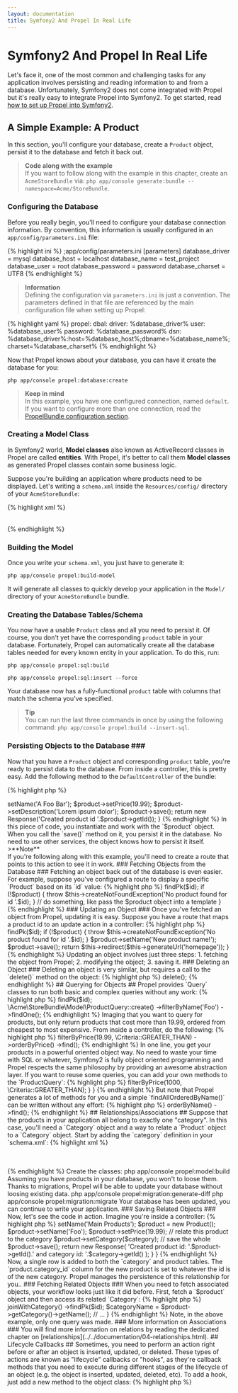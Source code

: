 ```yaml
---
layout: documentation
title: Symfony2 And Propel In Real Life
---
```


# Symfony2 And Propel In Real Life #

Let's face it, one of the most common and challenging tasks for any application involves persisting and reading
information to and from a database. Unfortunately, Symfony2 does not come integrated with Propel but it's really
easy to integrate Propel into Symfony2. To get started, read [how to set up Propel into Symfony2](working-with-symfony2.html#installation).

## A Simple Example: A Product ##

In this section, you'll configure your database, create a `Product` object, persist it to the database and fetch it back out.

>**Code along with the example**<br />If you want to follow along with the example in this chapter, create an `AcmeStoreBundle` via: `php app/console generate:bundle --namespace=Acme/StoreBundle`.

### Configuring the Database ###

Before you really begin, you'll need to configure your database connection information.
By convention, this information is usually configured in an `app/config/parameters.ini` file:

{% highlight ini %}
;app/config/parameters.ini
[parameters]
    database_driver   = mysql
    database_host     = localhost
    database_name     = test_project
    database_user     = root
    database_password = password
    database_charset  = UTF8
{% endhighlight %}

>**Information**<br />Defining the configuration via `parameters.ini` is just a convention. The parameters defined in that file are referenced by the main configuration file when setting up Propel:

{% highlight yaml %}
propel:
    dbal:
        driver:     %database_driver%
        user:       %database_user%
        password:   %database_password%
        dsn:        %database_driver%:host=%database_host%;dbname=%database_name%;charset=%database_charset%
{% endhighlight %}

Now that Propel knows about your database, you can have it create the database for you:

    php app/console propel:database:create

>**Keep in mind**<br />In this example, you have one configured connection, named `default`. If you want to configure more than one connection, read the [PropelBundle configuration section](working-with-symfony2.html#project_configuration).

### Creating a Model Class ###

In Symfony2 world, **Model classes** also known as ActiveRecord classes in Propel are called **entities**.
With Propel, it's better to call them **Model classes** as generated Propel classes contain some business logic.

Suppose you're building an application where products need to be displayed. Let's writing a `schema.xml` inside
the `Resources/config/` directory of your `AcmeStoreBundle`:

{% highlight xml %}
<?xml version="1.0" encoding="UTF-8"?>
<database name="default" namespace="Acme\StoreBundle\Model" defaultIdMethod="native">
    <table name="product">
        <column name="id" type="integer" required="true" primaryKey="true" autoIncrement="true" />
        <column name="name" type="varchar" primaryString="1" size="100" />
        <column name="price" type="decimal" />
        <column name="description" type="longvarchar" />
    </table>
</database>
{% endhighlight %}

### Building the Model ###

Once you write your `schema.xml`, you just have to generate it:

    php app/console propel:build-model

It will generate all classes to quickly develop your application in the `Model/` directory of your `AcmeStoreBundle` bundle.

### Creating the Database Tables/Schema ###

You now have a usable `Product` class and all you need to persist it. Of course, you don't yet have the corresponding
`product` table in your database.
Fortunately, Propel can automatically create all the database tables needed for every known entity in your application.
To do this, run:

    php app/console propel:sql:build

    php app/console propel:sql:insert --force


Your database now has a fully-functional `product` table with columns that match the schema you've specified.

>**Tip**<br />You can run the last three commands in once by using the following command: `php app/console propel:build --insert-sql`.

### Persisting Objects to the Database ###

Now that you have a `Product` object and corresponding `product` table, you're ready to persist data to the database.
From inside a controller, this is pretty easy. Add the following method to the `DefaultController` of the bundle:

{% highlight php %}
<?php
// src/Acme/StoreBundle/Controller/DefaultController.php
use Acme\StoreBundle\Model\Product;
use Symfony\Component\HttpFoundation\Response;
// ...

public function createAction()
{
    $product = new Product();
    $product->setName('A Foo Bar');
    $product->setPrice(19.99);
    $product->setDescription('Lorem ipsum dolor');

    $product->save();

    return new Response('Created product id '.$product->getId());
}
{% endhighlight %}

In this piece of code, you instantiate and work with the `$product` object. When you call the `save()` method on it, you persist
it in the database. No need to use other services, the object knows how to persist it itself.

>**Note**<br />If you're following along with this example, you'll need to create a route that points to this action to see it in work.

### Fetching Objects from the Database ###

Fetching an object back out of the database is even easier. For example, suppose you've configured a route to display
a specific `Product` based on its `id` value:

{% highlight php %}
<?php

use Acme\StoreBundle\Model\ProductQuery;

public function showAction($id)
{
    $product = ProductQuery::create()
        ->findPk($id);

    if (!$product) {
        throw $this->createNotFoundException('No product found for id '.$id);
    }

    // do something, like pass the $product object into a template
}
{% endhighlight %}

### Updating an Object ###

Once you've fetched an object from Propel, updating it is easy. Suppose you have a route that maps a product id
to an update action in a controller:

{% highlight php %}
<?php

use Acme\StoreBundle\Model\ProductQuery;

public function updateAction($id)
{
    $product = ProductQuery::create()
        ->findPk($id);

    if (!$product) {
        throw $this->createNotFoundException('No product found for id '.$id);
    }

    $product->setName('New product name!');
    $product->save();

    return $this->redirect($this->generateUrl('homepage'));
}
{% endhighlight %}

Updating an object involves just three steps:

1. fetching the object from Propel;
2. modifying the object;
3. saving it.

### Deleting an Object ###

Deleting an object is very similar, but requires a call to the `delete()` method on the object:

{% highlight php %}
<?php

$product->delete();
{% endhighlight %}


## Querying for Objects ##

Propel provides `Query` classes to run both basic and complex queries without any work:

{% highlight php %}
<?php

\Acme\StoreBundle\Model\ProductQuery::create()->findPk($id);

\Acme\StoreBundle\Model\ProductQuery::create()
    ->filterByName('Foo')
    ->findOne();
{% endhighlight %}

Imaging that you want to query for products, but only return products that cost more than 19.99,
ordered from cheapest to most expensive. From inside a controller, do the following:

{% highlight php %}
<?php

$products = \Acme\StoreBundle\Model\ProductQuery::create()
    ->filterByPrice(19.99, \Criteria::GREATER_THAN)
    ->orderByPrice()
    ->find();
{% endhighlight %}

In one line, you get your products in a powerful oriented object way.
No need to waste your time with SQL or whatever, Symfony2 is fully object oriented programming and Propel
respects the same philosophy by providing an awesome abstraction layer.

If you want to reuse some queries, you can add your own methods to the `ProductQuery`:

{% highlight php %}
<?php
// src/Acme/StoreBundle/Model/ProductQuery.php

class ProductQuery extends BaseProductQuery
{
    public function filterByExpensivePrice()
    {
        return $this
            ->filterByPrice(1000, \Criteria::GREATER_THAN);
    }
}
{% endhighlight %}

But note that Propel generates a lot of methods for you and a simple `findAllOrderedByName()` can be written without
any effort:

{% highlight php %}
<?php

\Acme\StoreBundle\Model\ProductQuery::create()
    ->orderByName()
    ->find();
{% endhighlight %}


## Relationships/Associations ##

Suppose that the products in your application all belong to exactly one "category". In this case,
you'll need a `Category` object and a way to relate a `Product` object to a `Category` object.

Start by adding the `category` definition in your `schema.xml`:

{% highlight xml %}
<database name="default" namespace="Acme\StoreBundle\Model" defaultIdMethod="native">
    <table name="product">
        <column name="id" type="integer" required="true" primaryKey="true" autoIncrement="true" />
        <column name="name" type="varchar" primaryString="1" size="100" />
        <column name="price" type="decimal" />
        <column name="description" type="longvarchar" />

        <column name="category_id" type="integer" />
        <foreign-key foreignTable="category">
            <reference local="category_id" foreign="id" />
        </foreign-key>
    </table>

    <table name="category">
        <column name="id" type="integer" required="true" primaryKey="true" autoIncrement="true" />
        <column name="name" type="varchar" primaryString="1" size="100" />
   </table>
</database>
{% endhighlight %}

Create the classes:

    php app/console propel:model:build

Assuming you have products in your database, you won't to loose them. Thanks to migrations, Propel will
be able to update your database without loosing existing data.

    php app/console propel:migration:generate-diff

    php app/console propel:migration:migrate

Your database has been updated, you can continue to write your application.

### Saving Related Objects ###

Now, let's see the code in action. Imagine you're inside a controller:

{% highlight php %}
<?php
// ...
use Acme\StoreBundle\Model\Category;
use Acme\StoreBundle\Model\Product;
use Symfony\Component\HttpFoundation\Response;
// ...

class DefaultController extends Controller
{
    public function createProductAction()
    {
        $category = new Category();
        $category->setName('Main Products');

        $product = new Product();
        $product->setName('Foo');
        $product->setPrice(19.99);
        // relate this product to the category
        $product->setCategory($category);

        // save the whole
        $product->save();

        return new Response(
            'Created product id: '.$product->getId().' and category id: '.$category->getId()
        );
    }
}
{% endhighlight %}

Now, a single row is added to both the `category` and product tables. The `product.category_id` column for the
new product is set to whatever the id is of the new category. Propel manages the persistence of this relationship for you..

### Fetching Related Objects ###

When you need to fetch associated objects, your workflow looks just like it did before.
First, fetch a `$product` object and then access its related `Category`:

{% highlight php %}
<?php
// ...
use Acme\StoreBundle\Model\ProductQuery;

public function showAction($id)
{
    $product = ProductQuery::create()
        ->joinWithCategory()
        ->findPk($id);

    $categoryName = $product->getCategory()->getName();

    // ...
}
{% endhighlight %}

Note, in the above example, only one query was made.


### More information on Associations ###

You will find more information on relations by reading the dedicated chapter on [relationships](../../documentation/04-relationships.html).


## Lifecycle Callbacks ##

Sometimes, you need to perform an action right before or after an object is inserted, updated, or deleted.
These types of actions are known as "lifecycle" callbacks or "hooks", as they're callback methods that you need
to execute during different stages of the lifecycle of an object (e.g. the object is inserted, updated, deleted, etc).

To add a hook, just add a new method to the object class:

{% highlight php %}
<?php
// src/Acme/StoreBundle/Model/Product.php

// ...

class Product extends BaseProduct
{
    public function preInsert(\PropelPDO $con = null)
    {
        // do something before the object is inserted
    }
}
{% endhighlight %}

Propel provides the following hooks:

* `preInsert()` code executed before insertion of a new object
* `postInsert()` code executed after insertion of a new object
* `preUpdate()` code executed before update of an existing object
* `postUpdate()` code executed after update of an existing object
* `preSave()` code executed before saving an object (new or existing)
* `postSave()` code executed after saving an object (new or existing)
* `preDelete()` code executed before deleting an object
* `postDelete()` code executed after deleting an object


## Behaviors ##

All bundled behaviors in Propel are working with Symfony2. To get more information about how to use Propel behaviors,
look at the [behaviors reference section](http://www.propelorm.org/documentation/#behaviors_reference).


## Commands ##

You should read the dedicated section for [Propel commands in Symfony2](working-with-symfony2#commands).


## Summary ##

This documentation is quite similar with the [official Symfony2 Model chapter](http://symfony.com/doc/current/book/doctrine.html).
It shows you that Propel is well integrated into Symfony2 and it really works. All you can do with Propel is possible in Symfony2.
